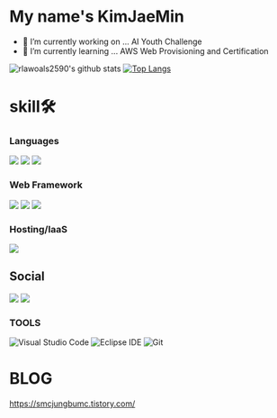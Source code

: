 # My name's KimJaeMin
- 🔭 I’m currently working on ... AI Youth Challenge
- 🌱 I’m currently learning ... AWS Web Provisioning and Certification
 
![rlawoals2590's github stats](https://github-readme-stats.vercel.app/api?username=rlawoals2590&show_icons=true&theme=dark)
[![Top Langs](https://github-readme-stats.vercel.app/api/top-langs/?username=rlawoals2590&layout=compact)](https://github.com/anuraghazra/github-readme-stats)

# skill🛠
### Languages

<span><img src="https://img.shields.io/badge/Python-3776AB?logo=Python&logoColor=white"></span>
<span><img src="https://img.shields.io/badge/Node.js-339933?logo=node.js&logoColor=white"></span>
<span><img src="https://img.shields.io/badge/Shell script-3178C6?logo=Shell script&logoColor=white"></span>

### Web Framework

<span><img src="https://img.shields.io/badge/Flask-000000?logo=Flask&logoColor=white"></span>
<span><img src="https://img.shields.io/badge/Express-000000?logo=Express&logoColor=white"></span>
<span><img src="https://img.shields.io/badge/node.js-000000?logo=node.js&logoColor=white"></span>

### Hosting/IaaS

<span><img src="https://img.shields.io/badge/Amazon%20AWS-232F3E?logo=Amazon-AWS&logoColor=white"></span>

## Social

<span><a href="https://www.instagram.com/specialist_sj/"><img src="https://img.shields.io/badge/specialist_sj-E4405F?logo=Instagram&logoColor=white"></a></span>
<span><a href="https://blog.naver.com/bi0416"><img src="https://img.shields.io/badge/Naver Blog-03C75A?logo=Naver&logoColor=white"></a></span>

### TOOLS
![Visual Studio Code](https://img.shields.io/badge/Visual%20Studio%20Code-007ACC.svg?&style=for-the-badge&logo=Visual%20Studio%20Code&logoColor=white)
![Eclipse IDE](https://img.shields.io/badge/Eclipse%20IDE-2C2255.svg?&style=for-the-badge&logo=Eclipse%20IDE&logoColor=white)
![Git](https://img.shields.io/badge/Git-F05032.svg?&style=for-the-badge&logo=Git&logoColor=white)

# BLOG
https://smcjungbumc.tistory.com/

